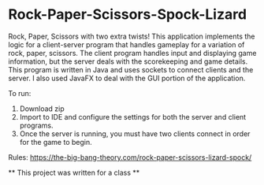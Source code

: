 # Rock-Paper-Scissors-Spock-Lizard
Rock, Paper, Scissors with two extra twists!
This application implements the logic for a client-server program that handles
gameplay for a variation of rock, paper, scissors. The client program handles input 
and displaying game information, but the server deals with the scorekeeping and game 
details. This program is written in Java and uses sockets to connect clients and the server.
I also used JavaFX to deal with the GUI portion of the application.

To run: 
1) Download zip
2) Import to IDE and configure the settings for both
   the server and client programs.
3) Once the server is running, you must have two clients connect
   in order for the game to begin.
   
 Rules: https://the-big-bang-theory.com/rock-paper-scissors-lizard-spock/
 
 ** This project was written for a class ** 
